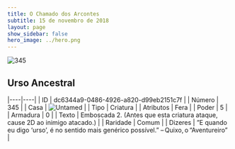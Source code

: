```yaml
---
title: O Chamado dos Arcontes
subtitle: 15 de novembro de 2018
layout: page
show_sidebar: false
hero_image: ../hero.png
---
```


![345](https://cdn.keyforgegame.com/media/card_front/pt/341_345_V9F9WCXJ5VHR_pt.png)

## Urso Ancestral

|----|----|
| ID | dc6344a9-0486-4926-a820-d99eb2151c7f |
| Número | 345 |
| Casa | ![Untamed](https://archonarcana.com/images/thumb/b/bd/Untamed.png/22px-Untamed.png "Indomados") |
| Tipo | Criatura |
| Atributos | Fera |
| Poder | 5 |
| Armadura | 0 |
| Texto | Emboscada 2. (Antes que esta criatura ataque, cause 2D ao inimigo atacado.) |
| Raridade | Comum |
| Dizeres | ”E quando eu digo ‘urso’, é no sentido mais genérico possível.” – Quixo, o “Aventureiro” |
